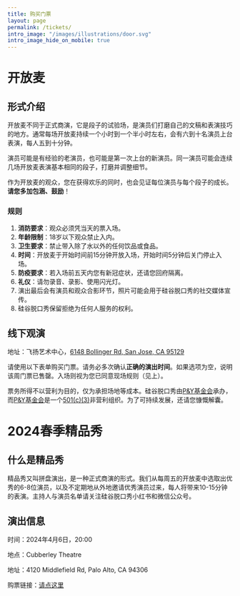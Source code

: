```yaml
---
title: 购买门票
layout: page
permalink: /tickets/
intro_image: "/images/illustrations/door.svg"
intro_image_hide_on_mobile: true
---
```


# 开放麦

## 形式介绍

开放麦不同于正式商演，它是段子的试验场，是演员们打磨自己的文稿和表演技巧的地方。通常每场开放麦持续一个小时到一个半小时左右，会有六到十名演员上台表演，每人五到十分钟。

演员可能是有经验的老演员，也可能是第一次上台的新演员。同一演员可能会连续几场开放麦表演基本相同的段子，打磨并调整细节。

作为开放麦的观众，您在获得欢乐的同时，也会见证每位演员与每个段子的成长。**请您多加包涵、鼓励**！

### 规则

1. **消防要求**：观众必须凭当天的票入场。
2. **年龄限制**：18岁以下观众禁止入内。
3. **卫生要求**：禁止带入除了水以外的任何饮品或食品。
4. **时间**：开放麦于开始时间前15分钟开放入场，开始时间5分钟后关门停止入场。
5. **防疫要求**：若入场前五天内您有新冠症状，还请您回府隔离。
6. **礼仪**：请勿录音、录影、使用闪光灯。
7. 演出最后会有演员和观众合影环节，照片可能会用于硅谷脱口秀的社交媒体宣传。
8. 硅谷脱口秀保留拒绝为任何人服务的权利。

## 线下观演

地址：飞扬艺术中心，[6148 Bollinger Rd, San Jose, CA 95129](https://maps.app.goo.gl/A4yt42ntVHopxHqy5)

请使用以下表单购买门票。请务必多次确认**正确的演出时间**。如果选项为空，说明该周门票已售罄。入场则视为您已同意现场规则（见上）。

<div id="miniextensions-iframe-embed-EIlQstT4R43zFOnPULWT"></div><script src="https://api.miniextensions.com/v1/iframe-embed/EIlQstT4R43zFOnPULWT.js?absoluteShareUrl=https://app.miniextensions.com/form/Ideq2XodTAOZ5vpL4qiZ?prefill_quantity=1"></script>

票务所得不以营利为目的，仅为承担场地等成本。硅谷脱口秀由[P&Y基金会][py]承办，而[P&Y基金会][py]是一个[501(c)(3)][c3]非营利组织。为了可持续发展，还请您慷慨解囊。

# 2024春季精品秀

## 什么是精品秀

精品秀又叫拼盘演出，是一种正式商演的形式。我们从每周五的开放麦中选取出优秀的6-8位演员，以及不定期地从外地邀请优秀演员过来，每人将带来10-15分钟的表演。主持人与演员名单请关注硅谷脱口秀小红书和微信公众号。

## 演出信息

时间：2024年4月6日，20:00

地点：Cubberley Theatre

地址：4120 Middlefield Rd, Palo Alto, CA 94306

购票链接：[请点这里](https://www.eventbrite.com/e/861796655997)


[py]: https://www.pandyfoundation.org/causes
[c3]: https://www.irs.gov/charities-non-profits/charitable-organizations/exemption-requirements-501c3-organizations
